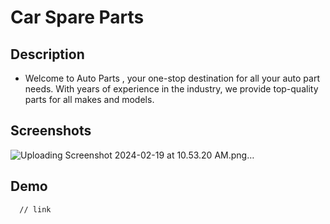 # Car Spare Parts

## Description

- Welcome to Auto Parts , your one-stop destination for all your auto part needs. With years of experience in the industry, we provide top-quality parts for all makes and models.


## Screenshots

![Uploading Screenshot 2024-02-19 at 10.53.20 AM.png…]()

## Demo

```bash
  // link
```




